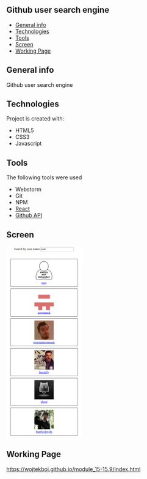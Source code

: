 ## Github user search engine
* [General info](#general-info)
* [Technologies](#technologies)
* [Tools](#tools)
* [Screen](#screen)
* [Working Page](#working-page)

## General info
Github user search engine

## Technologies
Project is created with:
* HTML5
* CSS3
* Javascript

## Tools
The following tools were used
* Webstorm
* Git
* NPM
* <a href="https://reactjs.org/">React</a>
* <a href="https://api.github.com/"> Github API</a>

## Screen 

![Screen](https://github.com/wojtekboj/module_15-15.9/blob/master/images/screencapture.png)

## Working Page
https://wojtekboj.github.io/module_15-15.9/index.html